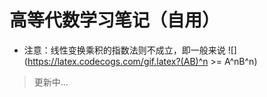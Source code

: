 高等代数学习笔记（自用）
====
* 注意：线性变换乘积的指数法则不成立，即一般来说
![](https://latex.codecogs.com/gif.latex?(AB)^n >= A^nB^n)
>更新中...


